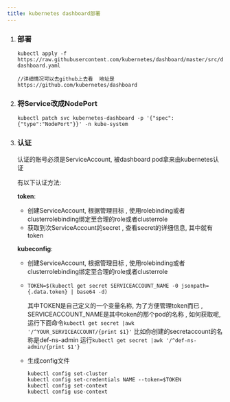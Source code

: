 ```yaml
---
title: kubernetes dashboard部署
---
```


1. ### 部署

   ```
   kubectl apply -f https://raw.githubusercontent.com/kubernetes/dashboard/master/src/deploy/recommended/kubernetes-dashboard.yaml
   
   //详细情况可以去github上去看  地址是https://github.com/kubernetes/dashboard
   ```

2. ### 将Service改成NodePort

   ```
   kubectl patch svc kubernetes-dashboard -p '{"spec":{"type":"NodePort"}}' -n kube-system
   ```

3. ### 认证

   认证的账号必须是ServiceAccount, 被dashboard pod拿来由kubernetes认证

   有以下认证方法:

   **token**:

   - 创建ServiceAccount, 根据管理目标 , 使用rolebinding或者clusterrolebinding绑定至合理的role或者clusterrole
   - 获取到次ServiceAccount的secret , 查看secret的详细信息, 其中就有token

   **kubeconfig**:

   - 创建ServiceAccount, 根据管理目标 , 使用rolebinding或者clusterrolebinding绑定至合理的role或者clusterrole

   - `TOKEN=$(kubectl get secret SERVICEACCOUNT_NAME -0 jsonpath={.data.token} | base64 -d)`

     其中TOKEN是自己定义的一个变量名称, 为了方便管理token而已 , SERVICEACCOUNT_NAME是其中token的那个pod的名称 , 如何获取呢, 运行下面命令`kubectl get secret |awk '/^YOUR_SERVICEACCOUNT/{print $1}'`   比如你创建的secretaccount的名称是def-ns-admin 运行`kubectl get secret |awk '/^def-ns-admin/{print $1'}` 

   - 生成config文件

     ```
     kubectl config set-cluster
     kubectl config set-credentials NAME --token=$TOKEN
     kubectl config set-context
     kubectl config use-context
     ```
